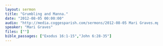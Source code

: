 ```yaml
---
layout: sermon
title: "Grumbling and Manna."
date: "2012-08-05 00:00:00"
audio: "http://media.coggesparish.com/sermons/2012-08-05 Mari Graves.mp3"
speaker: "Mari Graves"
files: [""]
bible_passages: ["Exodus 16:1-15","John 6:28-35"]
---
```


